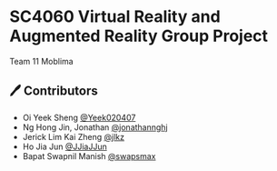 # SC4060 Virtual Reality and Augmented Reality Group Project
Team 11 Moblima



## 🖊️ Contributors
* Oi Yeek Sheng [@Yeek020407](https://github.com/Yeek020407)
* Ng Hong Jin, Jonathan [@jonathannghj](https://github.com/jonathannghj)
* Jerick Lim Kai Zheng [@jlkz](https://github.com/jlkz)
* Ho Jia Jun [@JJiaJJun](https://github.com/JJiaJJun)
* Bapat Swapnil Manish [@swapsmax](https://github.com/swapsmax)
